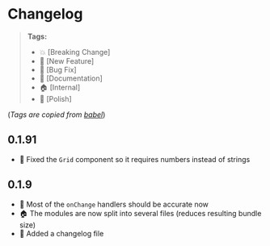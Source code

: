 # Changelog

> **Tags:**
> - :boom:       [Breaking Change]
> - :rocket:     [New Feature]
> - :bug:        [Bug Fix]
> - :memo:       [Documentation]
> - :house:      [Internal]
> - :nail_care:  [Polish]

(_Tags are copied from [babel](https://github.com/babel/babel/blob/master/CHANGELOG.md)_)

## 0.1.91
* :bug: Fixed the `Grid` component so it requires numbers instead of strings

## 0.1.9

* :rocket: Most of the `onChange` handlers should be accurate now
* :house: The modules are now split into several files (reduces resulting bundle size)
* :memo: Added a changelog file